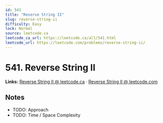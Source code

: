 ```yaml
--- 
id: 541
title: "Reverse String II"
slug: reverse-string-ii
difficulty: Easy
lock: Normal
source: leetcode.ca
leetcode_ca_url: https://leetcode.ca/all/541.html
leetcode_url: https://leetcode.com/problems/reverse-string-ii/
---
```


# 541. Reverse String II

**Links:** [Reverse String II @ leetcode.ca](https://leetcode.ca/all/541.html) · [Reverse String II @ leetcode.com](https://leetcode.com/problems/reverse-string-ii/)

## Notes
- TODO: Approach
- TODO: Time / Space Complexity
